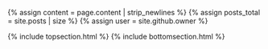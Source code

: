 {% assign content = page.content | strip_newlines %}
{% assign posts_total = site.posts | size %}
{% assign user = site.github.owner %}

{% include topsection.html %}
{% include bottomsection.html %}
